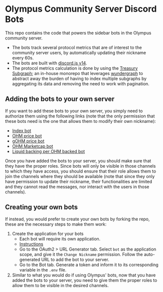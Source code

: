 # Olympus Community Server Discord Bots

This repo contains the code that powers the sidebar bots in the Olympus community server.

- The bots track several protocol metrics that are of interest to the community server users, by automatically updating their nickname every 60s.
- The bots are built with [discord.js v14](https://discord.js.org/).
- The protocol metrics calculation is done by using the [Treasury Subgraph](https://github.com/OlympusDAO/treasury-subgraph); an in-house monorepo that leverages [wundergraph](https://wundergraph.com/) to abstract away the burden of having to index multiple subgraphs by aggregating its data and removing the need to work with pagination.

## Adding the bots to your own server

If you want to add these bots to your own server, you simply need to authorize them using the following links (note that the only permission that these bots need is the one that allows them to modify their own nickname):
- [Index bot](https://discord.com/api/oauth2/authorize?client_id=1121680052472533043&permissions=67108864&scope=bot)
- [OHM price bot](https://discord.com/api/oauth2/authorize?client_id=1121678012144943115&permissions=67108864&scope=bot)
- [gOHM price bot](https://discord.com/api/oauth2/authorize?client_id=1121679664113528922&permissions=67108864&scope=bot)
- [OHM Marketcap bot](https://discord.com/api/oauth2/authorize?client_id=1121680335978119318&permissions=67108864&scope=bot)
- [Liquid backing per OHM backed bot](https://discord.com/api/oauth2/authorize?client_id=1121680665377783818&permissions=67108864&scope=bot)

Once you have added the bots to your server, you should make sure that they have the proper roles.
Since bots will only be visible in those channels to which they have access, you should ensure that their role allows them to join the channels where they should be available (note that since they only have permission to update their nickname, their functionalities are limited and they cannot read the messages, nor interact with the users in those channels).

## Creating your own bots

If instead, you would prefer to create your own bots by forking the repo, these are the necessary steps to make them work:

1. Create the application for your bots
   - Each bot will require its own application.
   - [Instructions](https://discordjs.guide/preparations/setting-up-a-bot-application.html#creating-your-bot)
   - Go to the OAuth2 > URL Generator tab. Select `bot` as the application scope, and give it the `Change Nickname` permission. Follow the auto-generated URL to add the bot to your server.
   - Go to the Bot tab. Generate a token and inform it to its corresponding variable in the `.env` file.
2. Similar to what you would do if using Olympus' bots, now that you have added the bots to your server, you need to give them the proper roles to allow them to be visible in the desired channels.
